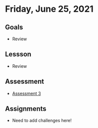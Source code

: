 # Friday, June 25, 2021

## Goals
- Review

## Lessson
- Review

## Assessment
- [Assessment 3](https://github.com/oscarplatoon/assessment-3) 

## Assignments
- Need to add challenges here!


